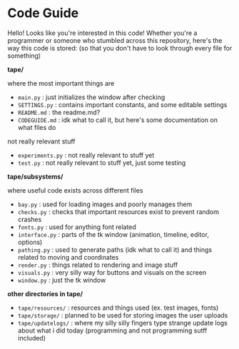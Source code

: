# Code Guide

Hello! Looks like you're interested in this code! Whether you're a programmer or someone who stumbled across this repository, here's the way this code is stored: (so that you don't have to look through every file for something)

**tape/** 

where the most important things are
- `main.py` : just initializes the window after checking
- `SETTINGS.py` : contains important constants, and some editable settings
- `README.md` : the readme.md?
- `CODEGUIDE.md` : idk what to call it, but here's some documentation on what files do

not really relevant stuff
- `experiments.py` : not really relevant to stuff yet
- `test.py` : not really relevant to stuff yet, just some testing


**tape/subsystems/** 

where useful code exists across different files
- `bay.py` : used for loading images and poorly manages them
- `checks.py` : checks that important resources exist to prevent random crashes
- `fonts.py` : used for anything font related
- `interface.py` : parts of the tk window (animation, timeline, editor, options)
- `pathing.py` : used to generate paths (idk what to call it) and things related to moving and coordinates
- `render.py` : things related to rendering and image stuff
- `visuals.py` : very silly way for buttons and visuals on the screen
- `window.py` : just the tk window

**other directories in tape/**
- `tape/resources/` : resources and things used (ex. test images, fonts)
- `tape/storage/` : planned to be used for storing images the user uploads
- `tape/updatelogs/` : where my silly silly fingers type strange update logs about what i did today (programming and not programming sutff included)